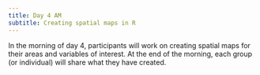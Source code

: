 ```yaml
---
title: Day 4 AM
subtitle: Creating spatial maps in R
---
```


In the morning of day 4, participants will work on creating spatial maps for their areas and variables of interest.  At the end of the morning, each group (or individual) will share what they have created.